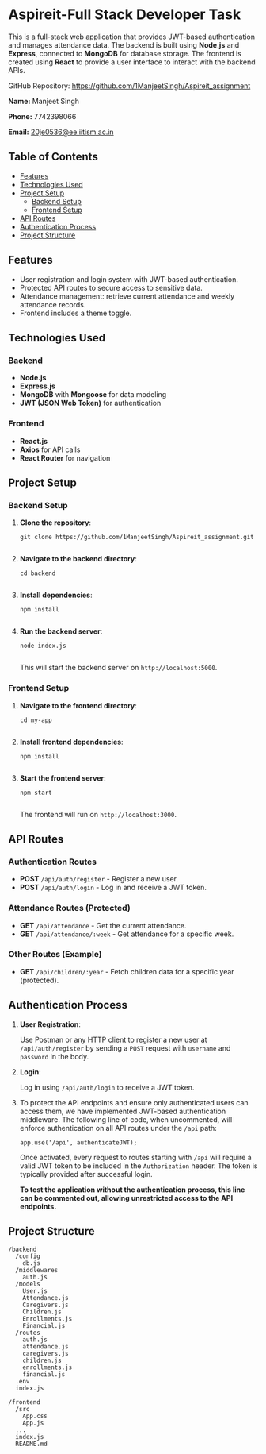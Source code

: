 <h1>Aspireit-Full Stack Developer Task</h1>

<p>This is a full-stack web application that provides JWT-based authentication and manages attendance data. The backend is built using <strong>Node.js</strong> and <strong>Express</strong>, connected to <strong>MongoDB</strong> for database storage. The frontend is created using <strong>React</strong> to provide a user interface to interact with the backend APIs.</p>
<p>GitHub Repository: <a href="https://github.com/1ManjeetSingh/Aspireit_assignment">https://github.com/1ManjeetSingh/Aspireit_assignment</a></p>
<p><b>Name:</b>&nbsp;Manjeet Singh</p>
<p><b>Phone:</b>&nbsp;7742398066</p>
<p><b>Email:</b>&nbsp;<a href="mailto:20je0536@ee.iitism.ac.in">20je0536@ee.iitism.ac.in</a></p>
<h2>Table of Contents</h2>
<ul>
    <li><a href="#features">Features</a></li>
    <li><a href="#technologies-used">Technologies Used</a></li>
    <li><a href="#project-setup">Project Setup</a>
        <ul>
            <li><a href="#backend-setup">Backend Setup</a></li>
            <li><a href="#frontend-setup">Frontend Setup</a></li>
        </ul>
    </li>
    <li><a href="#api-routes">API Routes</a></li>
    <li><a href="#authentication-process">Authentication Process</a></li>
    <li><a href="#project-structure">Project Structure</a></li>
</ul>
<h2 id="features">Features</h2>
<ul>
    <li>User registration and login system with JWT-based authentication.</li>
    <li>Protected API routes to secure access to sensitive data.</li>
    <li>Attendance management: retrieve current attendance and weekly attendance records.</li>
    <li>Frontend includes a theme toggle.</li>
</ul>

<h2 id="technologies-used">Technologies Used</h2>

<h3>Backend</h3>
<ul>
    <li><strong>Node.js</strong></li>
    <li><strong>Express.js</strong></li>
    <li><strong>MongoDB</strong> with <strong>Mongoose</strong> for data modeling</li>
    <li><strong>JWT (JSON Web Token)</strong> for authentication</li>
</ul>

<h3>Frontend</h3>
<ul>
    <li><strong>React.js</strong></li>
    <li><strong>Axios</strong> for API calls</li>
    <li><strong>React Router</strong> for navigation</li>
</ul>

<h2 id="project-setup">Project Setup</h2>

<h3 id="backend-setup">Backend Setup</h3>
<ol>
    <li><strong>Clone the repository</strong>:
        <pre><code>git clone https://github.com/1ManjeetSingh/Aspireit_assignment.git
        </code></pre>
    </li>
  <li><strong>Navigate to the backend directory</strong>:
        <pre><code>cd backend
        </code></pre>
    </li>
    <li><strong>Install dependencies</strong>:
        <pre><code>npm install
        </code></pre>
    </li>
    <li><strong>Run the backend server</strong>:
        <pre><code>node index.js
        </code></pre>
        <p>This will start the backend server on <code>http://localhost:5000</code>.</p>
    </li>
</ol>
<h3 id="frontend-setup">Frontend Setup</h3>
<ol>
    <li><strong>Navigate to the frontend directory</strong>:
        <pre><code>cd my-app
        </code></pre>
    </li>
    <li><strong>Install frontend dependencies</strong>:
        <pre><code>npm install
        </code></pre>
    </li>
    <li><strong>Start the frontend server</strong>:
        <pre><code>npm start
        </code></pre>
        <p>The frontend will run on <code>http://localhost:3000</code>.</p>
    </li>
</ol>
<h2 id="api-routes">API Routes</h2>

<h3>Authentication Routes</h3>
<ul>
    <li><strong>POST</strong> <code>/api/auth/register</code> - Register a new user.</li>
    <li><strong>POST</strong> <code>/api/auth/login</code> - Log in and receive a JWT token.</li>
</ul>

<h3>Attendance Routes (Protected)</h3>
<ul>
    <li><strong>GET</strong> <code>/api/attendance</code> - Get the current attendance.</li>
    <li><strong>GET</strong> <code>/api/attendance/:week</code> - Get attendance for a specific week.</li>
</ul>

<h3>Other Routes (Example)</h3>
<ul>
    <li><strong>GET</strong> <code>/api/children/:year</code> - Fetch children data for a specific year (protected).</li>
</ul>

<h2 id="authentication-process">Authentication Process</h2>

<ol>
    <li><strong>User Registration</strong>:
        <p>Use Postman or any HTTP client to register a new user at <code>/api/auth/register</code> by sending a <code>POST</code> request with <code>username</code> and <code>password</code> in the body.</p>
    </li>
    <li><strong>Login</strong>:
        <p>Log in using <code>/api/auth/login</code> to receive a JWT token.</p>
    </li>
    <li>
      <p>To protect the API endpoints and ensure only authenticated users can access them, we have implemented JWT-based authentication middleware. The following line of code, when uncommented, will enforce authentication on all API routes under the <code>/api</code> path:</p>
      <pre><code>app.use('/api', authenticateJWT);</code></pre>
      <p>Once activated, every request to routes starting with <code>/api</code> will require a valid JWT token to be included in the <code>Authorization</code> header. The token is typically provided after successful login.</p>
      <p><b>To test the application without the authentication process, this line can be commented out, allowing unrestricted access to the API endpoints.</b></p>
    </li>
</ol>
<h2 id="project-structure">Project Structure</h2>

<pre><code>/backend
  /config
    db.js
  /middlewares
    auth.js
  /models
    User.js
    Attendance.js
    Caregivers.js
    Children.js
    Enrollments.js
    Financial.js
  /routes
    auth.js
    attendance.js
    caregivers.js
    children.js
    enrollments.js
    financial.js
  .env
  index.js

/frontend
  /src
    App.css
    App.js
  ...
  index.js
  README.md
</code></pre>
